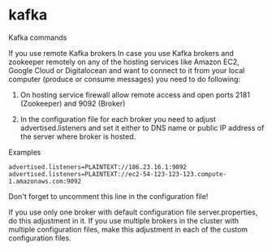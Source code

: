 # kafka
Kafka commands

If you use remote Kafka brokers
In case you use Kafka brokers and zookeeper remotely on any of the hosting services like Amazon EC2, Google Cloud or Digitalocean and want to connect to it from your local computer (produce or consume messages) you need to do following:

1. On hosting service firewall allow remote access and open ports 2181 (Zookeeper) and 9092 (Broker)

2. In the configuration file for each broker you need to adjust  advertised.listeners and set it either to DNS name or public IP address of the server where broker is hosted.

Examples
```
advertised.listeners=PLAINTEXT://186.23.16.1:9092
advertised.listeners=PLAINTEXT://ec2-54-123-123-123.compute-1.amazonaws.com:9092
```
Don't forget to uncomment this line in the configuration file!

If you use only one broker with default configuration file server.properties, do this adjustment in it. If you use multiple brokers in the cluster with multiple configuration files, make this adjustment in each of the custom configuration files.
